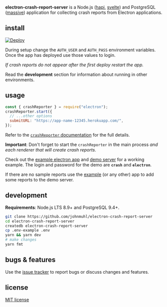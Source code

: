 **electron-crash-report-server** is a Node.js ([hapi], [svelte]) and PostgreSQL
([massive]) application for collecting crash reports from Electron applications.

## install

[![Deploy][deploy-img]][deploy-url]

During setup change the `AUTH_USER` and `AUTH_PASS` environment variables. Once
the app has deployed use those values to login.

_If crash reports do not appear after the first deploy restart the app._

Read the **development** section for information about running in other
environments.

## usage

```javascript
const { crashReporter } = require("electron");
crashReporter.start({
  // ...other options
  submitURL: "https://app-name-12345.herokuapp.com/",
});
```

Refer to the [`crashReporter` documentation][docs] for the full details.

**Important**: Don't forget to start the `crashReporter` in the main process
_and each renderer that will create crash reports_.

Check out the [example electron app][example] and [demo server][demo] for a
working example. The login and password for the demo are **`crash`** and
**`electron`**.

If there are no sample reports use the [example] (or any other) app to add some
reports to the demo server.

## development

**Requirements**: Node.js LTS 8.9+ and PostgreSQL 9.4+.

```sh
git clone https://github.com/johnmuhl/electron-crash-report-server
cd electron-crash-report-server
createdb electron-crash-report-server
cp .env-example .env
yarn && yarn dev
# make changes
yarn fmt
```

## bugs & features

Use the [issue tracker][issues] to report bugs or discuss changes and features.

## license

[MIT license][license]

[hapi]: https://hapijs.com/
[svelte]: https://svelte.technology/
[massive]: https://dmfay.github.io/massive-js/
[deploy-img]: https://www.herokucdn.com/deploy/button.svg
[deploy-url]: https://heroku.com/deploy
[docs]: http://electron.atom.io/docs/api/crash-reporter/
[example]: https://github.com/johnmuhl/electron-bomb
[demo]: https://pacific-falls-32011.herokuapp.com/
[issues]: https://github.com/johnmuhl/electron-crash-report-server/issues
[license]: https://github.com/johnmuhl/electron-crash-report-server/blob/master/LICENSE.md